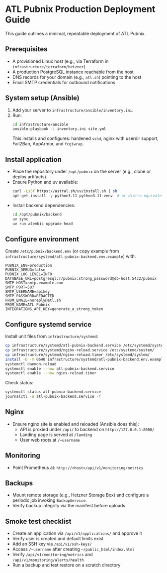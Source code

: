 # ATL Pubnix Production Deployment Guide

This guide outlines a minimal, repeatable deployment of ATL Pubnix.

## Prerequisites

- A provisioned Linux host (e.g., via Terraform in `infrastructure/terraform/hetzner`)
- A production PostgreSQL instance reachable from the host
- DNS records for your domain (e.g., `atl.sh`) pointing to the host
- Email SMTP credentials for outbound notifications

## System setup (Ansible)

1. Add your server to `infrastructure/ansible/inventory.ini`.
2. Run:
   ```bash
   cd infrastructure/ansible
   ansible-playbook -i inventory.ini site.yml
   ```
   This installs and configures: hardened `sshd`, nginx with userdir support, Fail2Ban, AppArmor, and `fcgiwrap`.

## Install application

- Place the repository under `/opt/pubnix` on the server (e.g., clone or deploy artifacts).
- Ensure Python and uv available:
  ```bash
  curl -LsSf https://astral.sh/uv/install.sh | sh
  apt-get install -y python3.11 python3.11-venv  # or distro equivalent
  ```
- Install backend dependencies:
  ```bash
  cd /opt/pubnix/backend
  uv sync
  uv run alembic upgrade head
  ```

## Configure environment

Create `/etc/pubnix/backend.env` (or copy example from `infrastructure/systemd/atl-pubnix-backend.env.example`) with:

```
PUBNIX_ENV=production
PUBNIX_DEBUG=false
PUBNIX_LOG_LEVEL=INFO
DATABASE_URL=postgresql://pubnix:strong_password@db-host:5432/pubnix
SMTP_HOST=smtp.example.com
SMTP_PORT=587
SMTP_USERNAME=apikey
SMTP_PASSWORD=REDACTED
FROM_EMAIL=noreply@atl.sh
FROM_NAME=ATL Pubnix
INTEGRATIONS_API_KEY=generate_a_strong_token
```

## Configure systemd service

Install unit files from `infrastructure/systemd`:

```bash
cp infrastructure/systemd/atl-pubnix-backend.service /etc/systemd/system/
cp infrastructure/systemd/nginx-reload.service /etc/systemd/system/
cp infrastructure/systemd/nginx-reload.timer /etc/systemd/system/
install -D -m 0640 infrastructure/systemd/atl-pubnix-backend.env.example /etc/pubnix/backend.env
systemctl daemon-reload
systemctl enable --now atl-pubnix-backend.service
systemctl enable --now nginx-reload.timer
```

Check status:

```bash
systemctl status atl-pubnix-backend.service
journalctl -u atl-pubnix-backend.service -f
```

## Nginx

- Ensure nginx site is enabled and reloaded (Ansible does this):
  - API is proxied under `/api/` to backend on `http://127.0.0.1:8000/`
  - Landing page is served at `/landing`
  - User web roots at `/~username`

## Monitoring

- Point Prometheus at: `http://<host>/api/v1/monitoring/metrics`

## Backups

- Mount remote storage (e.g., Hetzner Storage Box) and configure a periodic job invoking `BackupService`.
- Verify backup integrity via the manifest before uploads.

## Smoke test checklist

- Create an application via `/api/v1/applications/` and approve it
- Verify user is created and default limits exist
- Add an SSH key via `/api/v1/ssh-keys/`
- Access `/~username` after creating `~/public_html/index.html`
- Verify `/api/v1/monitoring/metrics` and `/api/v1/monitoring/alerts/health`
- Run a backup and test restore on a scratch directory
